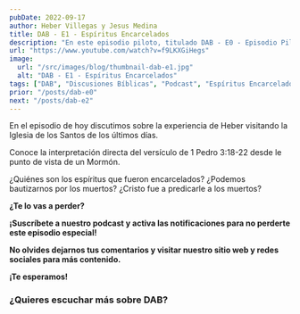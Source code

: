 ```yaml
---
pubDate: 2022-09-17
author: Heber Villegas y Jesus Medina
title: DAB - E1 - Espíritus Encarcelados
description: "En este episodio piloto, titulado DAB - E0 - Episodio Piloto, presentamos el corazón de lo que será Discusiones Bíblicas: un espacio de conversación donde la fe, la curiosidad y el pensamiento crítico se encuentran."
url: "https://www.youtube.com/watch?v=f9LKXGiHegs"
image:
  url: "/src/images/blog/thumbnail-dab-e1.jpg"
  alt: "DAB - E1 - Espíritus Encarcelados"
tags: ["DAB", "Discusiones Bíblicas", "Podcast", "Espíritus Encarcelados", "Biblia", "1 Pedro", "SUD", "Mormones"]
prior: "/posts/dab-e0"
next: "/posts/dab-e2"
---
```


En el episodio de hoy discutimos sobre la experiencia de Heber visitando la Iglesia de los Santos de los últimos días.

Conoce la interpretación directa del versículo de 1 Pedro 3:18-22 desde le punto de vista de un Mormón.

¿Quiénes son los espíritus que fueron encarcelados? ¿Podemos bautizarnos por los muertos? ¿Cristo fue a predicarle a los muertos?

**¿Te lo vas a perder?**

**¡Suscríbete a nuestro podcast y activa las notificaciones para no perderte este episodio especial!**

**No olvides dejarnos tus comentarios y visitar nuestro sitio web y redes sociales para más contenido.**

**¡Te esperamos!**

### **¿Quieres escuchar más sobre DAB?**
